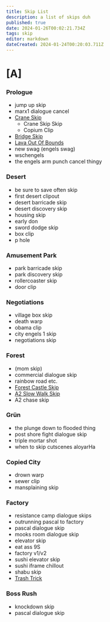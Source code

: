 ```yaml
---
title: Skip List
description: a list of skips duh
published: true
date: 2024-01-26T00:02:21.734Z
tags: skip
editor: markdown
dateCreated: 2024-01-24T00:20:03.711Z
---
```


# [A]
### Prologue
- jump up skip
- marx1 dialogue cancel
- [Crane Skip](/skips/crane-skip)
	- Crane Skip Skip
	- Copium Clip
- [Bridge Skip](/skips/bridge-skip)
- [Lava Out Of Bounds](/skips/LavaOOB)
- new swag (engels swag)
- wschengels
- the engels arm punch cancel thingy
### Desert
- be sure to save often skip
- first desert clipout
- desert barricade skip
- desert discovery skip
- housing skip
- early don
- sword dodge skip
- box clip
- p hole
### Amusement Park
- park barricade skip
- park discovery skip
- rollercoaster skip
- door clip
### Negotiations
- village box skip
- death warp
- obama clip
- city engels 1 skip
- negotiations skip
### Forest
- (mom skip)
- commercial dialogue skip
- rainbow road etc.
- [Forest Castle Skip](/skips/forest-castle-skip)
- [A2 Slow Walk Skip](/skips/A2-Slow-Walk-Skip)
- A2 chase skip
### Grün
- the plunge down to flooded thing
- post shore fight dialogue skip
- triple mortar shot
- when to skip cutscenes aloyarHa
### Copied City
- drown warp
- sewer clip
- mansplaining skip
### Factory
- resistance camp dialogue skips
- outrunning pascal to factory
- pascal dialogue skip
- mooks room dialogue skip
- elevator skip
- eat ass 9S
- factory v1/v2
- sushi elevator skip
- sushi iframe chillout
- shabu skip
- [Trash Trick](/skips/trash_trick)
### Boss Rush
- knockdown skip
- pascal dialogue skip
